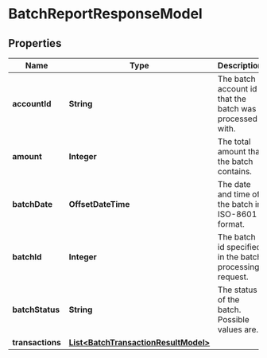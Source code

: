 

# BatchReportResponseModel


## Properties

Name | Type | Description | Notes
------------ | ------------- | ------------- | -------------
**accountId** | **String** | The batch account id that the batch was processed with. | 
**amount** | **Integer** | The total amount that the batch contains. | 
**batchDate** | **OffsetDateTime** | The date and time of the batch in ISO-8601 format. | 
**batchId** | **Integer** | The batch id specified in the batch processing request. | 
**batchStatus** | **String** | The status of the batch. Possible values are. | 
**transactions** | [**List&lt;BatchTransactionResultModel&gt;**](BatchTransactionResultModel.md) |  | 



